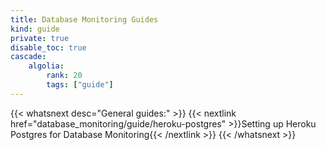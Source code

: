 ```yaml
---
title: Database Monitoring Guides
kind: guide
private: true
disable_toc: true
cascade:
    algolia:
        rank: 20
        tags: ["guide"]
---
```


{{< whatsnext desc="General guides:" >}}
    {{< nextlink href="database_monitoring/guide/heroku-postgres" >}}Setting up Heroku Postgres for Database Monitoring{{< /nextlink >}}
{{< /whatsnext >}}
